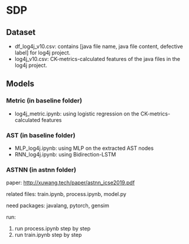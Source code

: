 # SDP

## Dataset

- df_log4j_v10.csv: contains [java file name, java file content, defective label] for log4j project.
- log4j_v10.csv: CK-metrics-calculated features of the java files in the log4j project. 


## Models

### Metric (in baseline folder)
- log4j_metric.ipynb: using logistic regression on the CK-metrics-calculated features

### AST (in baseline folder)
- MLP_log4j.ipynb: using MLP on the extracted AST nodes
- RNN_log4j.ipynb: using Bidirection-LSTM

### ASTNN (in astnn folder)
paper: http://xuwang.tech/paper/astnn_icse2019.pdf

related files: train.ipynb, process.ipynb, model.py

need packages: javalang, pytorch, gensim

run: 
1. run process.ipynb step by step
2. run train.ipynb step by step
